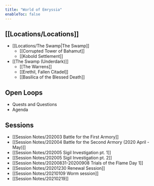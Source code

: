 ```yaml
---
title: "World of Emryssia"
enableToc: false
---
```


[[Locations/Locations]]
-----------------
- [[Locations/The Swamp|The Swamp]]
	- [[Corrupted Tower of Bahamut]]
	- [[Kobold Settlement]]
- [[The Swamp (Underdark)]]
	- [[The Warrens]]
	- [[Erethil, Fallen Citadel]]
	- [[Basilica of the Blessed Death]]

## Open Loops

- Quests and Questions
- Agenda

## Sessions
- [[Session Notes/202003 Battle for the First Armory]]
- [[Session Notes/202004 Battle for the Second Armory (2020 April - May)]]
- [[Session Notes/202005 Sigil Investigation pt. 1]]
- [[Session Notes/202005 Sigil Investigation pt. 2]]
- [[Session Notes/20200831-20200908 Trials of the Flame Day 1]]
- [[Session Notes/20201230 Renewal Session]]
- [[Session Notes/20210109 Worm session]]
- [[Session Notes/20210219]]




